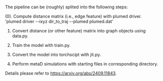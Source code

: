 The pipeline can be (roughly) splited into the following steps:

(0). Compute distance matrix (i.e., edge feature) with plumed driver. 'plumed driver --ixyz dir_to_traj --plumed plumed.dat'

1. Convert distance (or other feature) matrix into graph objects using data.py. 

2. Train the model with train.py.

3. Convert the model into torchscipt with jit.py. 

4. Perform metaD simulations with starting files in corresponding directory.  


Details please refer to https://arxiv.org/abs/2409.11843. 